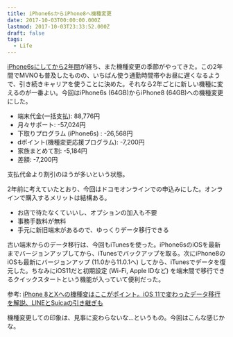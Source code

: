 ```yaml
---
title: iPhone6sからiPhone8へ機種変更
date: 2017-10-03T00:00:00.000Z
lastmod: 2017-10-03T23:33:52.000Z
draft: false
tags:
  - Life
---
```


[iPhone6sにしてから2年間](/posts/20150925/p01)が経ち、また機種変更の季節がやってきた。この2年間でMVNOも普及したものの、いちばん使う通勤時間帯やお昼に遅くなるようで、引き続きキャリアを使うことに決めた。それなら2年ごとに新しい機種に変えるのが一番よい。今回はiPhone6s (64GB)からiPhone8 (64GB)への機種変更にした。

- 端末代金(一括支払): 88,776円
- 月々サポート: -57,024円
- 下取りプログラム (iPhone6s) : -26,568円
- dポイント(機種変更応援プログラム): -7,200円
- 家族まとめて割: -5,184円
- 差額: -7,200円

支払代金より割引のほうが多いという状態。

2年前に考えていたとおり、今回はドコモオンラインでの申込みにした。オンラインで購入するメリットは結構ある。

- お店で待たなくていいし、オプションの加入も不要
- 事務手数料が無料
- 手元に新旧端末があるので、ゆっくりデータ移行できる

古い端末からのデータ移行は、今回もiTunesを使った。iPhone6sのiOSを最新までバージョンアップしてから、iTunesでバックアップを取る。次にiPhone8のiOSも最新にバージョンアップ (11.0から11.0.1へ) してから、iTunesでデータを復元した。ちなみにiOS11だと初期設定 (Wi-Fi, Apple IDなど) を端末間で移行できるクイックスタートという機能が入っていて便利だった。

参考: [iPhone 8とXへの機種変はここがポイント。iOS 11で変わったデータ移行を解説、LINEとSuicaの引き継ぎも](http://japanese.engadget.com/2017/09/29/iphone-8-x-ios-11-line-suica/)

機種変更しての印象は、見事に変わらないな…というもの。今回はこんな感じかな。
